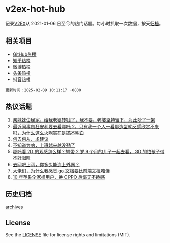 # v2ex-hot-hub

 记录[V2EX](https://www.v2ex.com/)从 2021-01-06 日至今的热门话题。每小时抓取一次数据，按天[归档](archives)。
 
 ## 相关项目

- [GitHub热榜](https://github.com/it985/github-hot-hub)
- [知乎热榜](https://github.com/it985/zhihu-hot-hub)
- [微博热榜](https://github.com/it985/weibo-hot-hub)
- [头条热榜](https://github.com/it985/toutiao-hot-hub)
- [抖音热榜](https://github.com/it985/douyin-hot-hub)


 `更新时间：2025-02-09 10:11:17 +0800`

## 热议话题

1. [亲妹妹住我家，给我老婆转钱了，我不要，老婆坚持留下，为此吵了一架](https://www.v2ex.com/t/1109948)
1. [最近同事疯狂安利要去看哪吒 2，只有我一个人一看那造型就反感欣赏不来吗，为什么这么火啊实在是搞不明白](https://www.v2ex.com/t/1109889)
1. [何去何从，求建议](https://www.v2ex.com/t/1109882)
1. [不知道为啥，上班越来越没劲了](https://www.v2ex.com/t/1109833)
1. [哪吒看 2D 的观感怎么样？想带 2 岁 9 个月的儿子一起去看， 3D 的怕孩子带不好眼睛](https://www.v2ex.com/t/1109831)
1. [去网吧上网，你多久能连上外网？](https://www.v2ex.com/t/1109933)
1. [大佬们，为什么我感觉 go 文档要比前端文档难懂](https://www.v2ex.com/t/1109841)
1. [10 年苹果全家桶用户，换 OPPO 后毫无不适感](https://www.v2ex.com/t/1109896)

## 历史归档

[archives](archives)

## License

See the [LICENSE](LICENSE) file for license rights and limitations (MIT).
